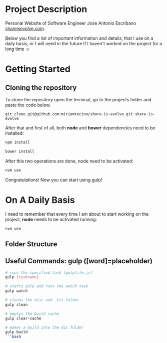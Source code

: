 Project Description
=======
Personal Website of Software Engineer Jose Antonio Escribano [shareisevolve.com](http://shareisevolve.com/).

Below you find a list of important information and details, that I use on a daily basis, or I will need in the future if I haven't worked on the project for a long time ☺

Getting Started
=======

## Cloning the repository

To clone the repository open the terminal, go to the projects folder and paste the code below.

`git clone git@github.com:miriamtocino/share-is-evolve.git share-is-evolve`

After that and first of all, both **node** and **bower** dependencies need to be installed:

```bash
npm install

bower install
```

After this two operations are done, node need to be activated:

```bash
nvm use
```

Congratulations! Now you can start using gulp!

On A Daily Basis
=======

I need to remember that every time I am about to start working on the project, **node** needs to be activated running:

```bash
nvm use
```

## Folder Structure

## Useful Commands: gulp ([word]=placeholder)

```bash
# runs the specified task (gulpfile.js)
gulp [taskname]

# starts gulp and runs the watch task
gulp watch

# cleans the dist and _kit folder
gulp clean

# emptys the build cache
gulp clear-cache

# makes a build into the dis folder
gulp build
```bash
